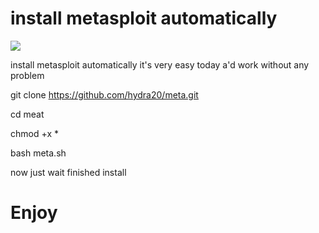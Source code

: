 # install metasploit automatically 

<img src="proof1.jpg">

install metasploit automatically it's very easy today a'd work without any problem 


git clone https://github.com/hydra20/meta.git

cd meat

chmod +x * 

bash meta.sh

now just wait finished install 

# Enjoy

